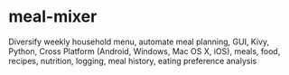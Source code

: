 # meal-mixer
Diversify weekly household menu, automate meal planning, GUI, Kivy, Python, Cross Platform (Android, Windows, Mac OS X, iOS), meals, food, recipes, nutrition, logging, meal history, eating preference analysis
